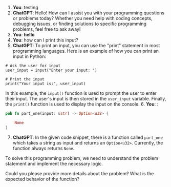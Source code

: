 1. **You**: testing
2. **ChatGPT**: Hello! How can I assist you with your programming questions or problems today? Whether you need help with coding concepts, debugging issues, or finding solutions to specific programming problems, feel free to ask away!
3. **You**: __hello__
4. **You**: how can I print this input?
5. **ChatGPT**: To print an input, you can use the "print" statement in most programming languages. Here is an example of how you can print an input in Python:

```
# Ask the user for input
user_input = input("Enter your input: ")

# Print the input
print("Your input is:", user_input)
```

In this example, the `input()` function is used to prompt the user to enter their input. The user's input is then stored in the `user_input` variable. Finally, the `print()` function is used to display the input on the console.
6. **You**: : 
```rust
pub fn part_one(input: &str) -> Option<u32> {

    None
}
```
7. **ChatGPT**: In the given code snippet, there is a function called `part_one` which takes a string as input and returns an `Option<u32>`. Currently, the function always returns `None`. 

To solve this programming problem, we need to understand the problem statement and implement the necessary logic.

Could you please provide more details about the problem? What is the expected behavior of the function?